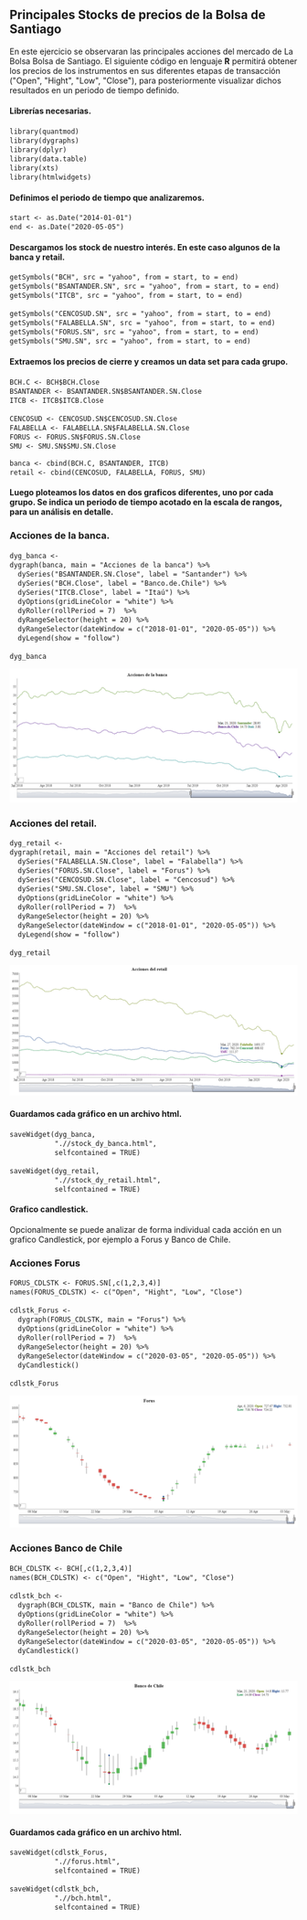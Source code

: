 ## Principales Stocks de precios de la Bolsa de Santiago

En este ejercicio se observaran las principales acciones del mercado de La Bolsa Bolsa de Santiago. El siguiente código en lenguaje **R** permitirá obtener los precios de los instrumentos en sus diferentes etapas de transacción ("Open", "Hight", "Low", "Close"), para posteriormente visualizar dichos resultados en un periodo de tiempo definido.

#### Librerías necesarias.

```{r librerias, include=TRUE, echo=FALSE}
library(quantmod)
library(dygraphs)
library(dplyr)
library(data.table)
library(xts)
library(htmlwidgets)
```

#### Definimos el periodo de tiempo que analizaremos. 

```{r time, include=TRUE, echo=FALSE}
start <- as.Date("2014-01-01")
end <- as.Date("2020-05-05")
```

#### Descargamos los stock de nuestro interés. En este caso algunos de la banca y retail.

```{r acciones, echo=FALSE}
getSymbols("BCH", src = "yahoo", from = start, to = end)
getSymbols("BSANTANDER.SN", src = "yahoo", from = start, to = end)
getSymbols("ITCB", src = "yahoo", from = start, to = end)

getSymbols("CENCOSUD.SN", src = "yahoo", from = start, to = end)
getSymbols("FALABELLA.SN", src = "yahoo", from = start, to = end)
getSymbols("FORUS.SN", src = "yahoo", from = start, to = end)
getSymbols("SMU.SN", src = "yahoo", from = start, to = end) 
```

#### Extraemos los precios de cierre y creamos un data set para cada grupo.

```{r close,  echo=FALSE}
BCH.C <- BCH$BCH.Close
BSANTANDER <- BSANTANDER.SN$BSANTANDER.SN.Close
ITCB <- ITCB$ITCB.Close

CENCOSUD <- CENCOSUD.SN$CENCOSUD.SN.Close
FALABELLA <- FALABELLA.SN$FALABELLA.SN.Close
FORUS <- FORUS.SN$FORUS.SN.Close
SMU <- SMU.SN$SMU.SN.Close
```

```{r cbind,  echo=FALSE}
banca <- cbind(BCH.C, BSANTANDER, ITCB)
retail <- cbind(CENCOSUD, FALABELLA, FORUS, SMU)
```

#### Luego ploteamos los datos en dos graficos diferentes, uno por cada grupo. Se indica un periodo de tiempo acotado en la escala de rangos, para un análisis en detalle.

### Acciones de la banca.

```{r dyg_banca, echo= True}
dyg_banca <- 
dygraph(banca, main = "Acciones de la banca") %>%
  dySeries("BSANTANDER.SN.Close", label = "Santander") %>%
  dySeries("BCH.Close", label = "Banco.de.Chile") %>%
  dySeries("ITCB.Close", label = "Itaú") %>%
  dyOptions(gridLineColor = "white") %>%
  dyRoller(rollPeriod = 7)  %>%
  dyRangeSelector(height = 20) %>% 
  dyRangeSelector(dateWindow = c("2018-01-01", "2020-05-05")) %>% 
  dyLegend(show = "follow")

dyg_banca
```
![banca](https://raw.githubusercontent.com/luis-fernandezt/Acciones-Bolsa-de-Santiago/master/html/banca.png)

### Acciones del retail.

```{r dyg_retail, echo= True}
dyg_retail <- 
dygraph(retail, main = "Acciones del retail") %>%
  dySeries("FALABELLA.SN.Close", label = "Falabella") %>%
  dySeries("FORUS.SN.Close", label = "Forus") %>%
  dySeries("CENCOSUD.SN.Close", label = "Cencosud") %>%
  dySeries("SMU.SN.Close", label = "SMU") %>%
  dyOptions(gridLineColor = "white") %>%
  dyRoller(rollPeriod = 7)  %>%
  dyRangeSelector(height = 20) %>% 
  dyRangeSelector(dateWindow = c("2018-01-01", "2020-05-05")) %>% 
  dyLegend(show = "follow")

dyg_retail
```
![retail](https://raw.githubusercontent.com/luis-fernandezt/Acciones-Bolsa-de-Santiago/master/html/retail.png)

#### Guardamos cada gráfico en un archivo html.

```{r saveWidget, echo=FALSE}
saveWidget(dyg_banca, 
           ".//stock_dy_banca.html",
           selfcontained = TRUE)

saveWidget(dyg_retail, 
           ".//stock_dy_retail.html",
           selfcontained = TRUE)
```

#### Grafico candlestick.

Opcionalmente se puede analizar de forma individual cada acción en un grafico Candlestick, por ejemplo a Forus y Banco de Chile. 

### Acciones Forus

```{r FORUS_CDLSTK,  echo= True}
FORUS_CDLSTK <- FORUS.SN[,c(1,2,3,4)]
names(FORUS_CDLSTK) <- c("Open", "Hight", "Low", "Close")

cdlstk_Forus <- 
  dygraph(FORUS_CDLSTK, main = "Forus") %>%
  dyOptions(gridLineColor = "white") %>%
  dyRoller(rollPeriod = 7)  %>%
  dyRangeSelector(height = 20) %>% 
  dyRangeSelector(dateWindow = c("2020-03-05", "2020-05-05")) %>% 
  dyCandlestick()

cdlstk_Forus
```
![forus](https://raw.githubusercontent.com/luis-fernandezt/Acciones-Bolsa-de-Santiago/master/html/forus.png)

### Acciones Banco de Chile

```{r BCH_CDLSTK, echo= True}
BCH_CDLSTK <- BCH[,c(1,2,3,4)]
names(BCH_CDLSTK) <- c("Open", "Hight", "Low", "Close")

cdlstk_bch <- 
  dygraph(BCH_CDLSTK, main = "Banco de Chile") %>%
  dyOptions(gridLineColor = "white") %>%
  dyRoller(rollPeriod = 7)  %>%
  dyRangeSelector(height = 20) %>% 
  dyRangeSelector(dateWindow = c("2020-03-05", "2020-05-05")) %>% 
  dyCandlestick()

cdlstk_bch
```
![bch](https://raw.githubusercontent.com/luis-fernandezt/Acciones-Bolsa-de-Santiago/master/html/bch.png)

#### Guardamos cada gráfico en un archivo html.

```{r save, echo=FALSE}
saveWidget(cdlstk_Forus, 
           ".//forus.html",
           selfcontained = TRUE)

saveWidget(cdlstk_bch, 
           ".//bch.html",
           selfcontained = TRUE)
```
